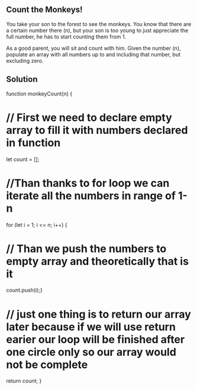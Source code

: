 ## Count the Monkeys!

You take your son to the forest to see the monkeys. You know that there are a certain number there (n), but your son is too young to just appreciate the full number, he has to start counting them from 1.

As a good parent, you will sit and count with him. Given the number (n), populate an array with all numbers up to and including that number, but excluding zero.

## Solution

function monkeyCount(n) {

# // First we need to declare empty array to fill it with numbers declared in function

let count = [];

# //Than thanks to for loop we can iterate all the numbers in range of 1-n

for (let i = 1; i <= n; i++) {

# // Than we push the numbers to empty array and theoretically that is it

count.push(i);}

# // just one thing is to return our array later because if we will use return earier our loop will be finished after one circle only so our array would not be complete

return count;
}
